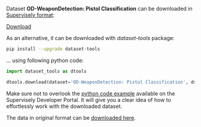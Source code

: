 Dataset **OD-WeaponDetection: Pistol Classification** can be downloaded in [Supervisely format](https://developer.supervisely.com/api-references/supervisely-annotation-json-format):

 [Download](https://assets.supervisely.com/remote/eyJsaW5rIjogImZzOi8vYXNzZXRzLzI4MDdfT0QtV2VhcG9uRGV0ZWN0aW9uOiBQaXN0b2wgQ2xhc3NpZmljYXRpb24vb2Qtd2VhcG9uZGV0ZWN0aW9uOi1waXN0b2wtY2xhc3NpZmljYXRpb24tRGF0YXNldE5pbmphLnRhciIsICJzaWciOiAicS9ROGxGUGZmUzh2YkI1MkpQTzkzSG1Kei9sQlZPN1N2Uit6T01BU3JnQT0ifQ==)

As an alternative, it can be downloaded with *dataset-tools* package:
``` bash
pip install --upgrade dataset-tools
```

... using following python code:
``` python
import dataset_tools as dtools

dtools.download(dataset='OD-WeaponDetection: Pistol Classification', dst_dir='~/dataset-ninja/')
```
Make sure not to overlook the [python code example](https://developer.supervisely.com/getting-started/python-sdk-tutorials/iterate-over-a-local-project) available on the Supervisely Developer Portal. It will give you a clear idea of how to effortlessly work with the downloaded dataset.

The data in original format can be [downloaded here](https://drive.google.com/file/d/1Szc920DAh5kU8Qk38Doq0znEVR1QmTZS/view?usp=sharing).